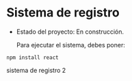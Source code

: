 <h1> Sistema de registro </h1>

- Estado del proyecto: En construcción.

  Para ejecutar el sistema, debes poner:

 ```npm install react```

sistema de registro 2
